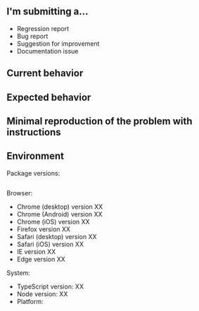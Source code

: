 <!--
  Please help us process GitHub issues faster by providing the necessary information in the template format that follows.
  We might not be able to assist with issues which lack important information.
-->

## I'm submitting a...
<!--
  Please submit:
  * Feature requests to our UserVoice Portal at https://goo.gl/HsVr7R.
  * Support requests to https://www.telerik.com/account/support-tickets.
-->

<!--  Leave one of the following options. -->
* Regression report <!-- A behaviour that used to work and stopped working in a new release. -->
* Bug report <!-- Please search for a similar issue before you submit a bug report. -->
* Suggestion for improvement <!-- An existing feature or behavior that can be improved. --> 
* Documentation issue <!-- Missing or outdated documentation content or broken examples. -->

## Current behavior
<!--
  * Describe the current (faulty) behavior which is caused by the issue.
  * In the latest package versions, check whether this behavior still represents an issue.
-->

## Expected behavior
<!-- Describe what the desired behavior would be. -->

## Minimal reproduction of the problem with instructions
<!--
For bug reports, please provide the **STEPS TO REPRODUCE** and, if possible, a **MINIMAL DEMO** of the issue. You can use https://plnkr.co or share your project in a public repository.

  1. Find an example in [the documentation](http://www.telerik.com/kendo-angular-ui/components/) that looks similar to your case.
  2. Open it in StackBlitz by using the **OPEN IN STACKBLITZ** button.
  3. Modify the snippet, so that the issue is reproducible in it. Try to include the minimum possible amount of code.
  4. Save the snippet by using the blue **FORK** button at the top.
  5. Copy the link from the address bar of the browser.
-->

## Environment

Package versions:
<!--
  Paste the output from "npm ls --depth 0" in the code block below.
  Omit this step if the problem is reproducible on our demo site.
-->
```

```

Browser:
<!-- Leave only the browsers that you tested the issue with. -->
- Chrome (desktop) version XX
- Chrome (Android) version XX
- Chrome (iOS) version XX
- Firefox version XX
- Safari (desktop) version XX
- Safari (iOS) version XX
- IE version XX
- Edge version XX

System:
- TypeScript version: XX <!-- run tsc --version -->
- Node version: XX  <!-- run "node --version" and "npm --version"-->
- Platform:  <!-- Mac, Linux, Windows -->

<!-- Add any additional information that might be relevant. -->
